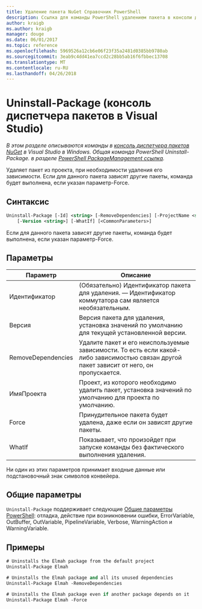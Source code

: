 ```yaml
---
title: Удаление пакета NuGet Справочник PowerShell
description: Ссылка для команды PowerShell удалением пакета в консоли диспетчера пакетов NuGet в Visual Studio.
author: kraigb
ms.author: kraigb
manager: douge
ms.date: 06/01/2017
ms.topic: reference
ms.openlocfilehash: 5969526a12cb6e06f23f35a2481d0385bb9780ab
ms.sourcegitcommit: 3eab9c4dd41ea7ccd2c28bb5ab16f6fbbec13708
ms.translationtype: MT
ms.contentlocale: ru-RU
ms.lasthandoff: 04/26/2018
---
```

# <a name="uninstall-package-package-manager-console-in-visual-studio"></a>Uninstall-Package (консоль диспетчера пакетов в Visual Studio)

*В этом разделе описываются команды в [консоль диспетчера пакетов NuGet](package-manager-console.md) в Visual Studio в Windows. Общая команда PowerShell Uninstall-Package. в разделе [PowerShell PackageManagement ссылка](/powershell/module/packagemanagement/?view=powershell-6).*

Удаляет пакет из проекта, при необходимости удаления его зависимости. Если для данного пакета зависят другие пакеты, команда будет выполнена, если указан параметр-Force.

## <a name="syntax"></a>Синтаксис

```ps
Uninstall-Package [-Id] <string> [-RemoveDependencies] [-ProjectName <string>] [-Force]
    [-Version <string>] [-WhatIf] [<CommonParameters>]
```

Если для данного пакета зависят другие пакеты, команда будет выполнена, если указан параметр-Force.

## <a name="parameters"></a>Параметры

| Параметр | Описание |
| --- | --- |
| Идентификатор | (Обязательно) Идентификатор пакета для удаления. — Идентификатор коммутатора сам является необязательным. |
| Версия | Версия пакета для удаления, установка значений по умолчанию для текущей установленной версии. |
| RemoveDependencies | Удалите пакет и его неиспользуемые зависимости. То есть если какой-либо зависимостью связан другой пакет зависит от него, он пропускается. |
| ИмяПроекта | Проект, из которого необходимо удалить пакет, установка значений по умолчанию для проекта по умолчанию. |
| Force | Принудительное пакета будет удалена, даже если он зависят другие пакеты. |
| WhatIf | Показывает, что произойдет при запуске команды без фактического выполнения удаления. |

Ни один из этих параметров принимает входные данные или подстановочный знак символов конвейера.

## <a name="common-parameters"></a>Общие параметры

`Uninstall-Package` поддерживает следующие [Общие параметры PowerShell](http://go.microsoft.com/fwlink/?LinkID=113216): отладка, действие при возникновении ошибки, ErrorVariable, OutBuffer, OutVariable, PipelineVariable, Verbose, WarningAction и WarningVariable.

## <a name="examples"></a>Примеры

```ps
# Uninstalls the Elmah package from the default project
Uninstall-Package Elmah

# Uninstalls the Elmah package and all its unused dependencies
Uninstall-Package Elmah -RemoveDependencies 

# Uninstalls the Elmah package even if another package depends on it
Uninstall-Package Elmah -Force
```
